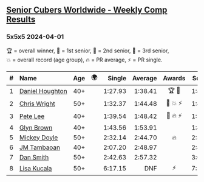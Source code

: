 <style>table {white-space: nowrap;}</style>
<link rel="stylesheet" type="text/css" href="/scw-comp/css/flags.css" />

## [Senior Cubers Worldwide - Weekly Comp Results](/scw-comp/results/)
### 5x5x5 2024-04-01

<span style="white-space: nowrap;">🏆 = overall winner</span>, <span style="white-space: nowrap;">🥇 = 1st senior</span>, <span style="white-space: nowrap;">🥈 = 2nd senior</span>, <span style="white-space: nowrap;">🥉 = 3rd senior</span>, <span style="white-space: nowrap;">💥 = overall record (age group)</span>, <span style="white-space: nowrap;">🔥 = PR average</span>, <span style="white-space: nowrap;">⚡ = PR single</span>.

| # | Name | Age | 🌍 | Single | Average | Awards | Solve 1 | Solve 2 | Solve 3 | Solve 4 | Solve 5 | Video |
| :--: | :-- | :--: | :--: | --: | --: | :--: | --: | --: | --: | --: | --: | :-- |
| 1 | [Daniel Houghton](../../persons/daniel_houghton/555.md) | 40+ | <i class="flag flag-CH" /> | 1:27.93 | 1:38.41 | 🏆 🥇 | 1:40.93 | 1:46.30 | 1:44.36 | 1:27.93 | 1:29.94 | [Desktop](https://www.facebook.com/events/3767623586842150/permalink/3774969046107604) / [Mobile](https://m.facebook.com/events/3767623586842150?view=permalink&id=3774969046107604) |
| 2 | [Chris Wright](../../persons/chris_wright/555.md) | 50+ | <i class="flag flag-GB" /> | 1:32.37 | 1:44.48 | 🥈 💥 ⚡ | 1:44.41 | 1:32.37 | 1:43.17 | 1:51.74 | 1:45.87 | [Desktop](https://www.facebook.com/events/3767623586842150/permalink/3775345312736644) / [Mobile](https://m.facebook.com/events/3767623586842150?view=permalink&id=3775345312736644) |
| 3 | [Pete Lee](../../persons/pete_lee/555.md) | 40+ | <i class="flag flag-GB" /> | 1:39.54 | 1:48.42 | 🥉 🔥 ⚡ | 1:54.23 | 1:39.54 | 1:40.22 | 1:50.81 | 2:12.62 | [Desktop](https://www.facebook.com/events/3767623586842150/permalink/3771459906458518) / [Mobile](https://m.facebook.com/events/3767623586842150?view=permalink&id=3771459906458518) |
| 4 | [Glyn Brown](../../persons/glyn_brown/555.md) | 40+ | <i class="flag flag-GB" /> | 1:43.56 | 1:53.91 |  | 1:43.56 | 1:51.80 | 2:05.64 | 1:54.52 | 1:55.41 | [Desktop](https://www.facebook.com/events/3767623586842150/permalink/3776776289260213) / [Mobile](https://m.facebook.com/events/3767623586842150?view=permalink&id=3776776289260213) |
| 5 | [Mickey Doyle](../../persons/mickey_doyle/555.md) | 50+ | <i class="flag flag-US" /> | 2:32.14 | 2:44.70 | 🔥 | 2:38.48 | 2:32.14 | 3:03.48 | DNS | DNS | [Desktop](https://www.facebook.com/events/3767623586842150/permalink/3776869815917527) / [Mobile](https://m.facebook.com/events/3767623586842150?view=permalink&id=3776869815917527) |
| 6 | [JM Tambaoan](../../persons/jm_tambaoan/555.md) | 40+ | <i class="flag flag-PH" /> | 2:07.20 | 2:48.97 |  | 2:42.80 | 2:07.20 | 2:49.19 | 2:54.92 | 3:01.15 | [Desktop](https://www.facebook.com/events/3767623586842150/permalink/3776720895932419) / [Mobile](https://m.facebook.com/events/3767623586842150?view=permalink&id=3776720895932419) |
| 7 | [Dan Smith](../../persons/dan_smith/555.md) | 50+ | <i class="flag flag-US" /> | 2:42.63 | 2:57.32 |  | 3:03.26 | 2:42.63 | 3:06.08 | DNS | DNS | [Desktop](https://www.facebook.com/events/3767623586842150/permalink/3775022439435598) / [Mobile](https://m.facebook.com/events/3767623586842150?view=permalink&id=3775022439435598) |
| 8 | [Lisa Kucala](../../persons/lisa_kucala/555.md) | 50+ | <i class="flag flag-US" /> | 6:17.15 | DNF | ⚡ | 7:16.73 | 6:17.15 | DNS | DNS | DNS | [Desktop](https://www.facebook.com/events/3767623586842150/permalink/3776936595910849) / [Mobile](https://m.facebook.com/events/3767623586842150?view=permalink&id=3776936595910849) |

<!-- Global site tag (gtag.js) - Google Analytics -->
<script async src="https://www.googletagmanager.com/gtag/js?id=UA-86348435-3"></script>
<script>window.dataLayer = window.dataLayer || []; function gtag() {dataLayer.push(arguments);} gtag('js', new Date()); gtag('config', 'UA-86348435-3');</script>
